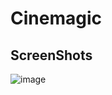 # Cinemagic

## ScreenShots
![image](https://github.com/hetshree999/Cinemagic/assets/86191284/af0c3f41-9145-4d05-acd3-8d61d76d3288)
